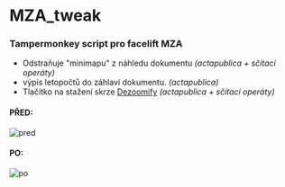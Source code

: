 # MZA_tweak
### Tampermonkey script pro facelift MZA 

- Odstraňuje "minimapu" z náhledu dokumentu *(actapublica + sčítací operáty)*
- výpis letopočtů do záhlaví dokumentu. *(actapublica)*
- Tlačítko na stažení skrze [Dezoomify](https://dezoomify.ophir.dev/dezoomify/dezoomify.html) *(actapublica + sčítací operáty)*

#### PŘED:
![pred](https://user-images.githubusercontent.com/28921659/128595996-b501d264-c5b6-408c-8050-d87e472eb1ab.png)

#### PO: 
![po](https://user-images.githubusercontent.com/28921659/128595998-74060e36-7259-486e-844b-a7c3429f598e.png)
